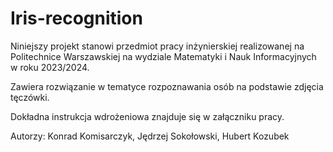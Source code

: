 # Iris-recognition

Niniejszy projekt stanowi przedmiot pracy inżynierskiej realizowanej na Politechnice Warszawskiej na wydziale Matematyki i Nauk Informacyjnych w roku 2023/2024.

Zawiera rozwiązanie w tematyce rozpoznawania osób na podstawie zdjęcia tęczówki.

Dokładna instrukcja wdrożeniowa znajduje się w załączniku pracy.

Autorzy: Konrad Komisarczyk, Jędrzej Sokołowski, Hubert Kozubek